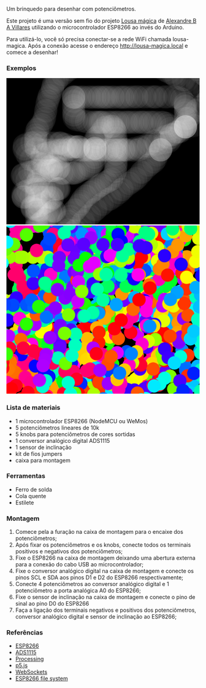 Um brinquedo para desenhar com potenciômetros.

Este projeto é uma versão sem fio do projeto [Lousa mágica](https://villares.github.io/lousa-magica/) de
[Alexandre B A Villares](https://villares.github.io/) utilizando o microcontrolador ESP8266 ao invés do Arduino.

Para utilizá-lo, você só precisa conectar-se a rede WiFi chamada lousa-magica. 
Após a conexão acesse o endereço http://lousa-magica.local e comece a desenhar!

### Exemplos
![Transparência](imagens/01.png)
![Colorido](imagens/02.png)

### Lista de materiais
* 1 microcontrolador ESP8266 (NodeMCU ou WeMos)
* 5 potenciômetros lineares de 10k
* 5 knobs para potenciômetros de cores sortidas
* 1 conversor analógico digital ADS1115
* 1 sensor de inclinação
* kit de fios jumpers
* caixa para montagem

### Ferramentas
* Ferro de solda
* Cola quente
* Estilete

### Montagem
1. Comece pela a furação na caixa de montagem para o encaixe dos potenciômetros;
2. Após fixar os potenciômetros e os knobs, conecte todos os terminais positivos e negativos dos potenciômetros;
3. Fixe o ESP8266 na caixa de montagem deixando uma abertura externa para a conexão do cabo USB ao microcontrolador;
4. Fixe o conversor analógico digital na caixa de montagem e conecte os pinos SCL e SDA aos pinos D1 e D2 do ESP8266 respectivamente;
5. Conecte 4 potenciômetros ao conversor analógico digital e 1 potenciômetro a porta analógica A0 do ESP8266;
6. Fixe o sensor de inclinação na caixa de montagem e conecte o pino de sinal ao pino D0 do ESP8266
7. Faça a ligação dos terminais negativos e positivos dos potenciômetros, conversor analógico digital e sensor de inclinação ao ESP8266;

### Referências
* [ESP8266](https://github.com/esp8266/Arduino)
* [ADS1115](https://github.com/adafruit/Adafruit_ADS1X15)
* [Processing](https://processing.org/)
* [p5.js](https://p5js.org/)
* [WebSockets](https://github.com/Links2004/arduinoWebSockets)
* [ESP8266 file system](http://esp8266.github.io/Arduino/versions/2.0.0/doc/filesystem.html)
